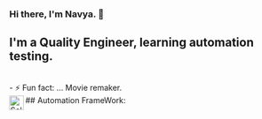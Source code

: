 ### Hi there, I'm Navya.  👋
## I'm a Quality Engineer, learning automation testing.
<br />
- ⚡ Fun fact: ... Movie remaker.

<br />
## Automation FrameWork:
<!--- Languages --->
<img align="left" alt="Selenium" width="26px" src=https://encrypted-tbn0.gstatic.com/images?q=tbn%3AANd9GcSCICx5GOex9B1sIVkuPn49pr_kANqsoOq7ia1-OtEGiw&usqp=CAU&ec=45704945"" />
<!--
**ValasammagariNavya/ValasammagariNavya** is a ✨ _special_ ✨ repository because its `README.md` (this file) appears on your GitHub profile.

Here are some ideas to get you started:

- 🔭 I’m currently working on ...
- 🌱 I’m currently learning ...
- 👯 I’m looking to collaborate on ...
- 🤔 I’m looking for help with ...
- 💬 Ask me about ...
- 📫 How to reach me: ...
- 😄 Pronouns: ...
- ⚡ Fun fact: ...
-->

